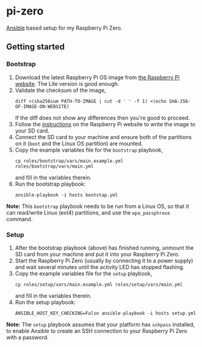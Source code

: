 # pi-zero

[Ansible][ansible] based setup for my Raspberry Pi Zero.

## Getting started

### Bootstrap

1. Download the latest Raspberry Pi OS image from [the Raspberry Pi
   website][pi-images]. The Lite version is good enough.
1. Validate the checksum of the image,
   ```shell
   diff <(sha256sum PATH-TO-IMAGE | cut -d ' ' -f 1) <(echo SHA-256-OF-IMAGE-ON-WEBSITE)
   ```
   If the diff does not show any differences then you're good to proceed.
1. Follow the [instructions][pi-doc] on the Raspberry Pi website to write the
   image to your SD card.
1. Connect the SD card to your machine and ensure both of the partitions on it
   (`boot` and the Linux OS partition) are mounted.
1. Copy the example variables file for the `bootstrap` playbook,
   ```shell
   cp roles/bootstrap/vars/main.example.yml roles/bootstrap/vars/main.yml
   ```
   and fill in the variables therein.
1. Run the bootstrap playbook:
   ```shell
   ansible-playbook -i hosts bootstap.yml
   ```

**Note:** This `bootstrap` playbook needs to be run from a Linux OS, so that it
can read/write Linux (ext4) partitions, and use the `wpa_passphrase` command.

### Setup

1. After the bootstrap playbook (above) has finished running, unmount the SD
   card from your machine and put it into your Raspberry Pi Zero.
1. Start the Raspberry Pi Zero (usually by connecting it to a power supply) and
   wait several minutes until the activity LED has stopped flashing.
1. Copy the example variables file for the `setup` playbook,
   ```shell
   cp roles/setup/vars/main.example.yml roles/setup/vars/main.yml
   ```
   and fill in the variables therein.
1. Run the setup playbook:
   ```shell
   ANSIBLE_HOST_KEY_CHECKING=False ansible-playbook -i hosts setup.yml
   ```

**Note:** The `setup` playbook assumes that your platform has `sshpass`
installed, to enable Ansible to create an SSH connection to your Raspberry Pi
Zero with a password.

[ansible]: https://www.ansible.com/
[pi-images]: https://www.raspberrypi.org/downloads/raspberry-pi-os/
[pi-doc]: https://www.raspberrypi.org/documentation/installation/installing-images/README.md
